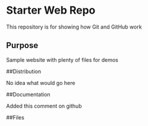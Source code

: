 # Starter Web Repo

This repository is for showing how Git and GitHub work

## Purpose

Sample website with plenty of files for demos

##Distribution

No idea what would go here

##Documentation

Added this comment on github

##Files
